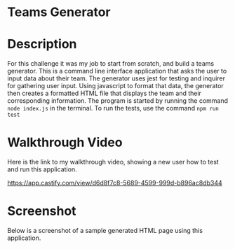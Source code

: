 # Teams Generator

# Description

For this challenge it was my job to start from scratch, and build a teams generator. This is a command
line interface application that asks the user to input data about their team. The generator uses jest
for testing and inquirer for gathering user input. Using javascript to format that data, the generator
then creates a formatted HTML file that displays the team and their corresponding information. The program
is started by running the command ``` node index.js ``` in the terminal. To run the tests, use the command
``` npm run test ```

# Walkthrough Video

Here is the link to my walkthrough video, showing a new user how to test and run this application. 

https://app.castify.com/view/d6d8f7c8-5689-4599-999d-b896ac8db344

# Screenshot

Below is a screenshot of a sample generated HTML page using this application.

